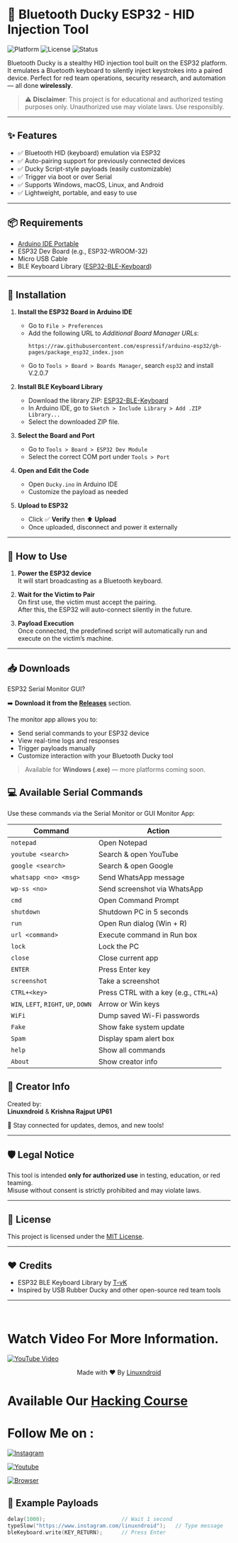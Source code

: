 # 🔐 Bluetooth Ducky ESP32 -  HID Injection Tool

![Platform](https://img.shields.io/badge/platform-ESP32-blue)
![License](https://img.shields.io/badge/license-MIT-green)
![Status](https://img.shields.io/badge/status-active-brightgreen)

Bluetooth Ducky is a stealthy HID injection tool built on the ESP32 platform. It emulates a Bluetooth keyboard to silently inject keystrokes into a paired device. Perfect for red team operations, security research, and automation — all done **wirelessly**.

> ⚠️ **Disclaimer**: This project is for educational and authorized testing purposes only. Unauthorized use may violate laws. Use responsibly.

---

## ✨ Features

- ✅ Bluetooth HID (keyboard) emulation via ESP32  
- ✅ Auto-pairing support for previously connected devices  
- ✅ Ducky Script-style payloads (easily customizable)  
- ✅ Trigger via boot or over Serial  
- ✅ Supports Windows, macOS, Linux, and Android  
- ✅ Lightweight, portable, and easy to use  

---

## 📦 Requirements

- [Arduino IDE Portable](https://www.arduino.cc/en/software)
- ESP32 Dev Board (e.g., ESP32-WROOM-32)  
- Micro USB Cable  
- BLE Keyboard Library ([ESP32-BLE-Keyboard](https://github.com/T-vK/ESP32-BLE-Keyboard))

---

## 🔧 Installation

1. **Install the ESP32 Board in Arduino IDE**  
   - Go to `File > Preferences`  
   - Add the following URL to *Additional Board Manager URLs*:  
     ```
     https://raw.githubusercontent.com/espressif/arduino-esp32/gh-pages/package_esp32_index.json
     ```
   - Go to `Tools > Board > Boards Manager`, search `esp32` and install V.2.0.7

2. **Install BLE Keyboard Library**  
   - Download the library ZIP: [ESP32-BLE-Keyboard](https://github.com/T-vK/ESP32-BLE-Keyboard/archive/refs/heads/master.zip)  
   - In Arduino IDE, go to `Sketch > Include Library > Add .ZIP Library...`  
   - Select the downloaded ZIP file.

3. **Select the Board and Port**  
   - Go to `Tools > Board > ESP32 Dev Module`  
   - Select the correct COM port under `Tools > Port`

4. **Open and Edit the Code**  
   - Open `Ducky.ino` in Arduino IDE  
   - Customize the payload as needed 

5. **Upload to ESP32**  
   - Click ✅ **Verify** then ⬆️ **Upload**  
   - Once uploaded, disconnect and power it externally

---

## 🚀 How to Use

1. **Power the ESP32 device**  
   It will start broadcasting as a Bluetooth keyboard.

2. **Wait for the Victim to Pair**  
   On first use, the victim must accept the pairing.  
   After this, the ESP32 will auto-connect silently in the future.

3. **Payload Execution**  
   Once connected, the predefined script will automatically run and execute on the victim’s machine.

---

## 📥 Downloads

ESP32 Serial Monitor GUI?

➡️ **Download it from the [Releases](https://github.com/Linuxndroid/Bluetooth-Ducky/releases)** section.

The monitor app allows you to:
- Send serial commands to your ESP32 device
- View real-time logs and responses
- Trigger payloads manually
- Customize interaction with your Bluetooth Ducky tool

> Available for **Windows (.exe)** — more platforms coming soon.

## 💻 Available Serial Commands

Use these commands via the Serial Monitor or GUI Monitor App:

| Command | Action |
|--------|--------|
| `notepad` | Open Notepad |
| `youtube <search>` | Search & open YouTube |
| `google <search>` | Search & open Google |
| `whatsapp <no> <msg>` | Send WhatsApp message |
| `wp-ss <no>` | Send screenshot via WhatsApp |
| `cmd` | Open Command Prompt |
| `shutdown` | Shutdown PC in 5 seconds |
| `run` | Open Run dialog (Win + R) |
| `url <command>` | Execute command in Run box |
| `lock` | Lock the PC |
| `close` | Close current app |
| `ENTER` | Press Enter key |
| `screenshot` | Take a screenshot |
| `CTRL+<key>` | Press CTRL with a key (e.g., `CTRL+A`) |
| `WIN`, `LEFT`, `RIGHT`, `UP`, `DOWN` | Arrow or Win keys |
| `WiFi` | Dump saved Wi-Fi passwords |
| `Fake` | Show fake system update |
| `Spam` | Display spam alert box |
| `help` | Show all commands |
| `About` | Show creator info |

## 👤 Creator Info

Created by:  
**Linuxndroid** & **Krishna Rajput UP61**

🔗 Stay connected for updates, demos, and new tools!

---

## 🛡️ Legal Notice

This tool is intended **only for authorized use** in testing, education, or red teaming.  
Misuse without consent is strictly prohibited and may violate laws.

---

## 📄 License

This project is licensed under the [MIT License](LICENSE).

---

## ❤️ Credits

- ESP32 BLE Keyboard Library by [T-vK](https://github.com/T-vK/ESP32-BLE-Keyboard)  
- Inspired by USB Rubber Ducky and other open-source red team tools

---

<br>

# Watch Video For More Information.
[![YouTube Video](https://img.youtube.com/vi/up9fcNwsiqg/0.jpg)](https://youtu.be/up9fcNwsiqg?feature=shared)

<p align="center">Made with ❤️ By <a href="https://www.youtube.com/channel/UC2O1Hfg-dDCbUcau5QWGcgg">Linuxndroid</a></p>

# Available Our [Hacking Course](https://linuxndroid.in)

# Follow Me on :

[![Instagram](https://img.shields.io/badge/IG-linuxndroid-yellowgreen?style=for-the-badge&logo=instagram)](https://www.instagram.com/linuxndroid)

[![Youtube](https://img.shields.io/badge/Youtube-linuxndroid-redgreen?style=for-the-badge&logo=youtube)](https://www.youtube.com/channel/UC2O1Hfg-dDCbUcau5QWGcgg)

[![Browser](https://img.shields.io/badge/Website-linuxndroid-yellowred?style=for-the-badge&logo=browser)](https://www.linuxndroid.in)

## 🧪 Example Payloads

```cpp
delay(1000);                        // Wait 1 second
typeSlow("https://www.instagram.com/linuxndroid");   // Type message
bleKeyboard.write(KEY_RETURN);      // Press Enter




